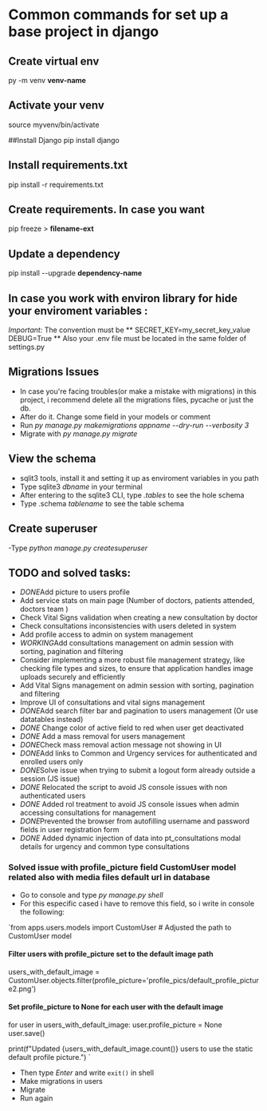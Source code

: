# Common commands for  set up a base project in django

## Create virtual env

py -m venv **venv-name**

## Activate your venv
source myvenv/bin/activate

##Install Django
pip install django

## Install requirements.txt

pip install -r requirements.txt

## Create requirements. In case you want

pip freeze > **filename-ext**

## Update a dependency

pip install --upgrade **dependency-name**

## In case you work with environ library for hide your enviroment variables :

*Important:* The convention must be 
**
SECRET_KEY=my_secret_key_value
DEBUG=True
**
Also your .env file must be located in the same folder of settings.py

## Migrations Issues

- In case you're facing troubles(or make a mistake with migrations) in this 
project, i recommend delete all the migrations files, pycache or just the db.
- After do it. Change some field in your models or comment
- Run *py manage.py makemigrations appname --dry-run --verbosity 3*
- Migrate with *py manage.py migrate*


## View the schema

-  sqlit3 tools, install it and setting it up as enviroment variables in you path
- Type sqlite3 *dbname* in your terminal
- After entering to the sqlite3 CLI, type *.tables* to see the hole schema
- Type .schema *tablename* to see the table schema

## Create superuser

-Type *python manage.py createsuperuser*

## TODO and solved tasks:
- *DONE*Add picture to users profile
- Add service stats on main page (Number of doctors, patients attended, doctors team ) 
- Check Vital Signs validation when creating a new consultation by doctor
- Check consultations inconsistencies with users deleted in system
- Add profile access to admin on system management
- *WORKING*Add consultations management on admin session with sorting, pagination and filtering
- Consider implementing a more robust file management strategy, like checking file types and sizes, to ensure that application handles image uploads securely and efficiently
- Add Vital Signs management on admin session with sorting, pagination and filtering
- Improve UI of consultations and vital signs management 
- *DONE*Add search filter bar and pagination to users management (Or use datatables instead)
- *DONE* Change color of active field to red when user get deactivated 
- *DONE* Add a mass removal for users management
- *DONE*Check mass removal action message not showing in UI
- *DONE*Add links to Common and Urgency services for authenticated and enrolled users only
- *DONE*Solve issue when trying to submit a logout form already outside a session (JS issue)
- *DONE* Relocated the script to avoid JS console issues with non authenticated users
- *DONE* Added rol treatment to  avoid JS console issues when admin accessing consultations for management
- *DONE*Prevented the browser from autofilling username and password fields in user registration form
- *DONE* Added dynamic injection of data into pt_consultations modal details for urgency and common type consultations

### Solved issue with profile_picture field CustomUser model related also with media files default url in database

- Go to console and type *py manage.py shell*
- For this especific cased i have to remove this field, so i write in console the following:

`from apps.users.models import CustomUser  # Adjusted the path to CustomUser model 

#### Filter users with profile_picture set to the default image path
users_with_default_image = CustomUser.objects.filter(profile_picture='profile_pics/default_profile_picture2.png')

#### Set profile_picture to None for each user with the default image
for user in users_with_default_image:
    user.profile_picture = None
    user.save()

print(f"Updated {users_with_default_image.count()} users to use the static default profile picture.")
`
- Then type *Enter* and write `exit()` in shell
- Make migrations in users 
- Migrate
- Run again
